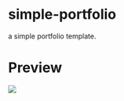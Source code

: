 # simple-portfolio
a simple portfolio template.
# Preview
<img src="https://drive.google.com/file/d/1qshUo5upQvPZ7cSWV7fPkX3aVFsusYFO/view?usp=drive_link">
